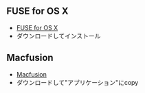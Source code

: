 ## FUSE for OS X

- [FUSE for OS X](https://osxfuse.github.io/)
- ダウンロードしてインストール

## Macfusion

- [Macfusion](http://macfusionapp.org/)
- ダウンロードして"アプリケーション"にcopy
